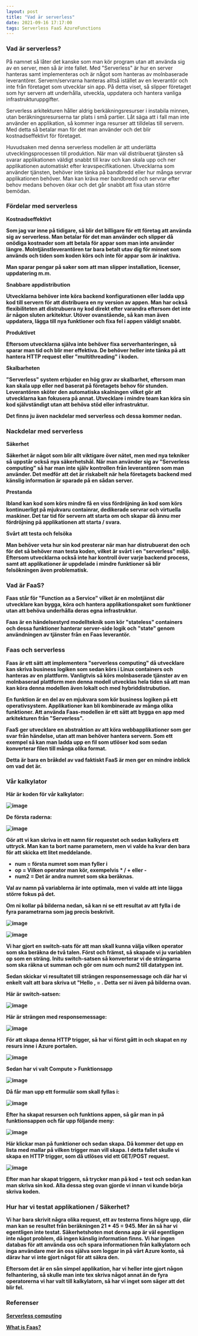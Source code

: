```yaml
---
layout: post
title: "Vad är serverless"
date: 2021-09-16 17:17:00
tags: Serverless FaaS AzureFunctions
--- 
```


### Vad är serverless? 

På namnet så låter det kanske som man kör program utan att använda sig av en server, men så är inte fallet.
Med "Serverless" är hur en server hanteras samt implementeras och är något som hanteras av molnbaserade leverantörer.
Servern/servrarna hanteras alltså istället av en leverantör och inte från företaget som utvecklar sin app. 
På detta viset, så slipper företaget som hyr servern att underhålla, utveckla, uppdatera och hantera vanliga infrastrukturuppgifter.

Serverless arkitekturen håller aldrig berkäkningsresurser i instabila minnen, utan beräkningsresurserna tar plats i små partier. 
Låt säga att i fall man inte använder en applikation, så kommer inga resurser att tilldelas till servern.
Med detta så betalar man för det man använder och det blir kostnadseffektivt för företaget. 

Huvudsaken med denna serverless modellen är att underlätta utvecklingsprocessen till produktion. 
När man väl distribuerat tjänsten så svarar applikationen väldigt snabbt till krav och kan skala upp och ner applikationen automatiskt efter kravspecifikationen.
Utvecklarna som använder tjänsten, behöver inte tänka på bandbredd eller hur många servrar applikationen behöver. 
Man kan kräva mer bandbredd och servrar efter behov medans behoven ökar och det går snabbt att fixa utan större bemödan.

### Fördelar med serverless

<strong>Kostnadseffektivt<strong>

Som jag var inne på tidigare, så blir det billigare för ett företag att använda sig av serverless.
Man betalar för det man använder och slipper då onödiga kostnader som att betala för appar som man inte använder längre.
Molntjänstleverantören tar bara betalt utav dig för minnet som används och tiden som koden körs och inte för appar som är inaktiva.

Man sparar pengar på saker som att man slipper installation, licenser, uppdatering m.m.

<strong>Snabbare appdistribution<strong>

Utvecklarna behöver inte köra backend konfigurationen eller ladda upp kod till servern för att distribuera en ny version av appen. 
Man har också flexibiliteten att distrubuera ny kod direkt efter varandra eftersom det inte är någon sluten arkitektur. 
Utöver ovanstående, så kan man även uppdatera, lägga till nya funktioner och fixa fel i appen väldigt snabbt. 


<strong>Produktivet<strong>

Eftersom utvecklarna själva inte behöver fixa serverhanteringen, så sparar man tid och blir mer effektiva. 
De behöver heller inte tänka på att hantera HTTP request eller "multithreading" i koden. 

<strong>Skalbarheten<strong>

"Serverless" system erbjuder en hög grav av skalbarhet, eftersom man kan skala upp eller ned baserat på företagets behov för stunden.
Leverantören sköter den automatiska skalningen vilket gör att utvecklarna kan fokusera på annat.
Utvecklare i mindre team kan köra sin kod självständigt utan att behöva stöd eller infrastruktur. 

Det finns ju även nackdelar med serverless och dessa kommer nedan.

### Nackdelar med serverless
  
<strong>Säkerhet<strong>

Säkerhet är något som blir allt viktigare över nätet, men med nya tekniker så uppstår också nya säkerhetshål. 
När man använder sig av "Serverless computing" så har man inte själv kontrollen från leverantören som man använder.
Det medför att det är riskabelt när hela företagets backend med känslig information är sparade på en sådan server.
  
<strong>Prestanda<strong>
  
Ibland kan kod som körs mindre få en viss fördröjning än kod som körs kontinuerligt på mjukvaru containrar, dedikerade servrar och virtuella maskiner. 
Det tar tid för servern att starta om och skapar då ännu mer fördröjning på applikationen att starta / svara. 
  
<strong>Svårt att testa och felsöka<strong>

Man behöver veta hur sin kod presterar när man har distrubuerat den och för det så behöver man testa koden, vilket är svårt i en "serverless" miljö. 
Eftersom utvecklarna också inte har kontroll över varje backend process, samt att applikationer är uppdelade i mindre funktioner så blir felsökningen även problematisk. 
  
 
### Vad är FaaS?
  
Faas står för "Function as a Service" vilket är en molntjänst där utvecklare kan bygga, köra och hantera applikationspaket som funktioner
utan att behöva underhålla deras egna infrastruktur. 
  
Faas är en händelsestyrd modellteknik som kör "stateless" containers och dessa funktioner hanterar server-side logik och "state" genom
användningen av tjänster från en Faas leverantör. 
  
###  Faas och serverless
  
Faas är ett sätt att implementera "serverless computing" då utvecklare kan skriva business logiken som sedan körs i Linux containers och hanteras 
av en plattform.
Vanligtvis så körs molnbaserade tjänster av en molnbaserad plattform men denna modell utvecklas hela tiden så att man kan köra denna modellen även lokalt och med hybriddistrubution.
  
En funktion är en del av en mjukvara som kör business logiken på ett operativsystem. Applikationer kan bli kombinerade av många olika funktioner.
Att använda Faas-modellen är ett sätt att bygga en app med arkitekturen från "Serverless".
  
FaaS ger utvecklare en abstraktion av att köra webbapplikationer som ger svar från händelse, utan att man behöver hantera servern.
Som ett exempel så kan man ladda upp en fil som utlöser kod som sedan konverterar filen till många olika format. 
  
Detta är bara en bråkdel av vad faktiskt FaaS är men ger en mindre inblick om vad det är. 
  

### Vår kalkylator
  
Här är koden för vår kalkylator:
  
![image](https://user-images.githubusercontent.com/65369996/133748291-774bc30f-752a-45b8-99dd-9a02473ffb6c.png)
  

 De första raderna: 
  
 ![image](https://user-images.githubusercontent.com/65369996/133748598-a1a3052a-b15e-4e88-b256-66e0c0f8d908.png)
  
Gör att vi kan skriva in ett namn för requestet och sedan kalkylera ett uttryck. Man kan ta bort name parametern, men vi valde ha kvar den bara för att skicka ett litet meddelande.
  
  * num = första numret som man fyller i
  * op = Vilken operator man kör, exempelvis * / + eller -
  * num2 = Det är andra numret som ska beräknas. 
  
Val av namn på variablerna är inte optimala, men vi valde att inte lägga större fokus på det. 
  
Om ni kollar på bilderna nedan, så kan ni se ett resultat av att fylla i de fyra parametrarna som jag precis beskrivit. 
  
  ![image](https://user-images.githubusercontent.com/65369996/133749219-e2b3dc4e-3bca-4fa7-a027-b79533c5add0.png)
  
 ![image](https://user-images.githubusercontent.com/65369996/133750564-522480e2-9450-408b-886a-6535e33bcba0.png)



Vi har gjort en switch-sats för att man skall kunna välja vilken operator som ska beräkna de två talen.
Först och främst, så skapade vi ju variablen op som en sträng. Initu switch-satsen så konverterar vi de strängarna som ska räkna ut summan och gör om num och num2 till datatypen int. 
  
Sedan skickar vi resultatet till strängen responsemessage och där har vi enkelt valt att bara skriva ut "Hello <name> , <num> <operator> <num> = <sum>. Detta ser ni även på bilderna ovan. 
  
Här är switch-satsen: 

  ![image](https://user-images.githubusercontent.com/65369996/133750314-6f2bec9b-eff3-4d00-aefb-2534fc5479f0.png)

Här är strängen med responsemessage:
  
 ![image](https://user-images.githubusercontent.com/65369996/133750400-a3157e13-fe4e-46ff-bf26-13f4f06f95d5.png)
  
  
 För att skapa denna HTTP trigger, så har vi först gått in och skapat en ny resurs inne i Azure portalen.
  
 ![image](https://user-images.githubusercontent.com/65369996/133752717-8dcedf62-6ce3-47d5-8acc-4e92e438168b.png)
  
 Sedan har vi valt Compute > Funktionsapp 
  
 ![image](https://user-images.githubusercontent.com/65369996/133752810-60f83a06-0035-4104-808c-da476431b15a.png)
  
 Då får man upp ett formulär som skall fyllas i: 
  
 ![image](https://user-images.githubusercontent.com/65369996/133752896-83aa3987-0b4f-4c35-9fbb-08dfc946547b.png)
  
 Efter ha skapat resursen och funktions appen, så går man in på funktionsappen och får upp följande meny: 
  
 ![image](https://user-images.githubusercontent.com/65369996/133753362-13e17a96-d47f-49b0-ad4c-54f16bd2db6e.png)
 
  Här klickar man på funktioner och sedan skapa. Då kommer det upp en lista med mallar på vilken trigger man vill skapa.
  I detta fallet skulle vi skapa en HTTP trigger, som då utlöses vid ett GET/POST request. 
  
  ![image](https://user-images.githubusercontent.com/65369996/133763695-8ca055c6-1f22-466f-b223-cdeaf994fefa.png)

 Efter man har skapat triggern, så trycker man på kod + test och sedan kan man skriva sin kod. 
 Alla dessa steg ovan gjorde vi innan vi kunde börja skriva koden. 
  
 
 ### Hur har vi testat applikationen / Säkerhet?
  
  Vi har bara skrivit några olika request, ett av testerna finns högre upp, där man kan se resultet från beräkningen 21 * 45 = 945.
  Mer än så har vi egentligen inte testat. 
  Säkerhetshoten mot denna app är väl egentligen inte något problem, då ingen känslig information finns. Vi har ingen databas för att använda oss och spara informationen från 
  kalkylatorn och inga användare mer än oss själva som loggar in på vårt Azure konto, så därav har vi inte gjort något för att säkra den. 
  
  Eftersom det är en sån simpel applikation, har vi heller inte gjort någon felhantering, så skulle man inte tex skriva något annat än de fyra operatorerna 
  vi har valt till kalkylatorn, så har vi inget som säger att det blir fel. 
  
  
  
  ### Referenser
  
  [Serverless computing](https://geekflare.com/know-about-serverless/)
  
  [What is Faas?](https://www.redhat.com/en/topics/cloud-native-apps/what-is-faas)
  
  
  
 

















